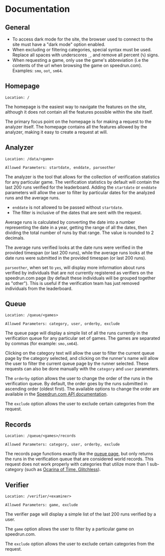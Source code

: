 # Documentation

## General
* To access dark mode for the site, the browser used to connect to the site must have a "dark mode" option enabled.
* When excluding or filtering categories, special syntax must be used. Replace all spaces with underscores `_`, and remove all percent (`%`) signs.
* When requesting a game, only use the game's abbreviation (i.e the contents of the url when browsing the game on speedrun.com). Examples: `smo`, `oot`, `sm64`.

## Homepage
`Location: /`

The homepage is the easiest way to navigate the features on the site, although it does not contain all the features possible within the site itself. 

The primary focus point on the homepage is for making a request to the analyzer itself. The homepage contains all the features allowed by the analyzer, making it easy to create a request at will.

## Analyzer
`Location: /data/<game>`

`Allowed Parameters: startdate, enddate, parseother`

The analyzer is the tool that allows for the collection of verification statistics for any particular game. The verification statistics by default will contain the last 200 runs verified for the leaderboard. Adding the `startdate` or `enddate` parameters will allow the user to filter by particular dates for the analyzed runs and the average runs.

* `enddate` is not allowed to be passed without `startdate`.
* The filter is inclusive of the dates that are sent with the request.

Average runs is calculated by converting the date into a number representing the date in a year, getting the range of all the dates, then dividing the total number of runs by that range. The value is rounded to 2 decimals.

The average runs verified looks at the date runs were verified in the provided timespan (or last 200 runs), while the average runs looks at the date runs were submitted in the provided timespan (or last 200 runs).

`parseother`, when set to `yes`, will display more information about runs verified by individuals that are not currently registered as verifiers on the speedrun.com page (by default these individuals will be grouped together as "other"). This is useful if the verification team has just removed individuals from the leaderboard.

## Queue
`Location: /queue/<games>`

`Allowed Parameters: category, user, orderby, exclude`

The queue page will display a simple list of all the runs currently in the verification queue for any particular set of games. The games are separated by commas (for example: `smo,sm64`).

Clicking on the category text will allow the user to filter the current queue page by the category selected, and clicking on the runner's name will allow the user to filter the current queue page by the runner selected. These requests can also be done manually with the `category` and `user` parameters.

The `orderby` option allows the user to change the order of the runs in the verification queue. By default, the order goes by the runs submitted in ascending order (oldest first). The available options to change the order are available in the [Speedrun.com API documentation](https://github.com/speedruncomorg/api/blob/master/version1/runs.md#get-runs).

The `exclude` option allows the user to exclude certain categories from the request.

## Records
`Location: /queue/<games>/records`

`Allowed Parameters: category, user, orderby, exclude`

The records page functions exactly like the [queue page](#Queue), but only returns the runs in the verification queue that are considered world records. This request does not work properly with categories that utilize more than 1 sub-category (such as [Ocarina of Time, Glitchless](http://speedrun.com/oot#Glitchless)).

## Verifier
`Location: /verifier/<examiner>`

`Allowed Parameters: game, exclude`

The verifier page will display a simple list of the last 200 runs verified by a user.

The `game` option allows the user to filter by a particular game on speedrun.com.

The `exclude` option allows the user to exclude certain categories from the request.
